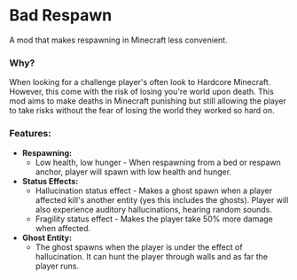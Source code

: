 # Bad Respawn
A mod that makes respawning in Minecraft less convenient.

### Why?
When looking for a challenge player's often look to Hardcore Minecraft. However, this come with the risk of losing you're world upon death. This mod aims to make deaths in Minecraft punishing but still allowing the player to take risks without the fear of losing the world they worked so hard on.

### Features:
* **Respawning:**
  * Low health, low hunger - When respawning from a bed or respawn anchor, player will spawn with low health and hunger.
* **Status Effects:**
  * Hallucination status effect - Makes a ghost spawn when a player affected kill's another entity (yes this includes the ghosts). Player will also experience auditory hallucinations, hearing random sounds.
  * Fragility status effect - Makes the player take 50% more damage when affected.
* **Ghost Entity:**
  * The ghost spawns when the player is under the effect of hallucination. It can hunt the player through walls and as far the player runs.
